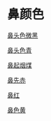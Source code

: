 # 鼻颜色[鼻头色微黑](https://www.gmzyjc.com/search/result?wd=鼻头色微黑)[鼻头色青](https://www.gmzyjc.com/search/result?wd=鼻头色青)[鼻起烟煤](https://www.gmzyjc.com/search/result?wd=鼻起烟煤)[鼻先赤](https://www.gmzyjc.com/search/result?wd=鼻先赤)[鼻红](https://www.gmzyjc.com/search/result?wd=鼻红)[鼻色黄	](https://www.gmzyjc.com/search/result?wd=鼻色黄	)